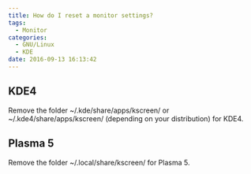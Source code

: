 ```yaml
---
title: How do I reset a monitor settings?
tags:
  - Monitor
categories:
  - GNU/Linux
  - KDE
date: 2016-09-13 16:13:42
---
```



## KDE4 ##
Remove the folder ~/.kde/share/apps/kscreen/ or ~/.kde4/share/apps/kscreen/ (depending on your distribution) for KDE4.

## Plasma 5 ##
Remove the folder ~/.local/share/kscreen/ for Plasma 5.
